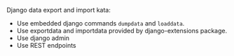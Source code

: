 


Django data export and import kata:
   * Use embedded django commands `dumpdata` and `loaddata`.
   * Use exportdata and importdata provided by django-extensions package.
   * Use django admin
   * Use REST endpoints



